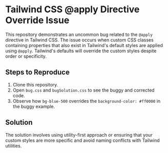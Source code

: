 # Tailwind CSS @apply Directive Override Issue

This repository demonstrates an uncommon bug related to the `@apply` directive in Tailwind CSS.  The issue occurs when custom CSS classes containing properties that also exist in Tailwind's default styles are applied using `@apply`.  Tailwind's defaults will override the custom styles despite order or specificity.

## Steps to Reproduce

1. Clone this repository.
2. Open `bug.css` and `bugSolution.css` to see the buggy and corrected code.
3. Observe how `bg-blue-500` overrides the `background-color: #ff0000` in the buggy example.

## Solution

The solution involves using utility-first approach or ensuring that your custom styles are more specific and avoid naming conflicts with Tailwind utilities.